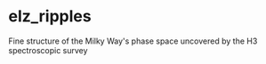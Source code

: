 # elz_ripples
Fine structure of the Milky Way's phase space uncovered by the H3 spectroscopic survey
